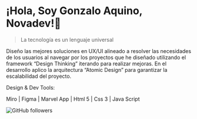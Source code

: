 # ¡Hola, Soy Gonzalo Aquino, Novadev!👋

> La tecnología es un lenguaje universal

Diseño las mejores soluciones en UX/UI alineado a resolver las necesidades de los usuarios al navegar por los proyectos que he diseñado utilizando el framework “Design Thinking” iterando para realizar mejoras. En el desarrollo aplico la arquitectura “Atomic Design” para garantizar la escalabilidad del proyecto.

Design & Dev Tools:

Miro | Figma | Marvel App | Html 5 | Css 3 | Java Script 

![GitHub followers](https://img.shields.io/github/followers/GonzaloAqui?style=social)


